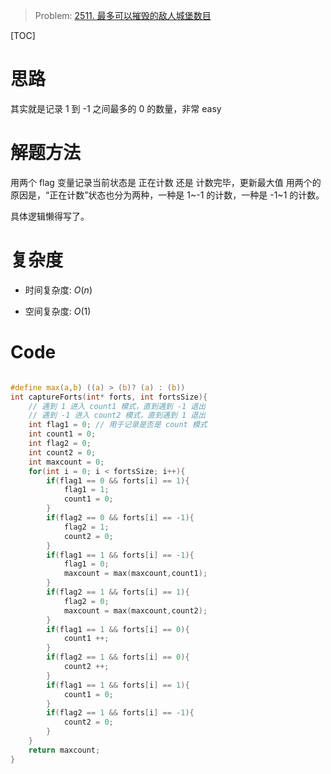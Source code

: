 > Problem: [2511. 最多可以摧毁的敌人城堡数目](https://leetcode.cn/problems/maximum-enemy-forts-that-can-be-captured/description/)

[TOC]

# 思路
其实就是记录 1 到 -1 之间最多的 0 的数量，非常 easy
# 解题方法
用两个 flag 变量记录当前状态是 正在计数 还是 计数完毕，更新最大值
用两个的原因是，“正在计数”状态也分为两种，一种是 1~-1 的计数，一种是 -1~1 的计数。

具体逻辑懒得写了。

# 复杂度
- 时间复杂度: 
$O(n)$

- 空间复杂度: 
$O(1)$

# Code
```C []

#define max(a,b) ((a) > (b)? (a) : (b))
int captureForts(int* forts, int fortsSize){
    // 遇到 1 进入 count1 模式，直到遇到 -1 退出
    // 遇到 -1 进入 count2 模式，直到遇到 1 退出
    int flag1 = 0; // 用于记录是否是 count 模式
    int count1 = 0;
    int flag2 = 0;
    int count2 = 0;
    int maxcount = 0;
    for(int i = 0; i < fortsSize; i++){
        if(flag1 == 0 && forts[i] == 1){
            flag1 = 1;
            count1 = 0;
        }
        if(flag2 == 0 && forts[i] == -1){
            flag2 = 1;
            count2 = 0;
        }
        if(flag1 == 1 && forts[i] == -1){
            flag1 = 0;
            maxcount = max(maxcount,count1);
        }
        if(flag2 == 1 && forts[i] == 1){
            flag2 = 0;
            maxcount = max(maxcount,count2);
        }
        if(flag1 == 1 && forts[i] == 0){
            count1 ++;
        }
        if(flag2 == 1 && forts[i] == 0){
            count2 ++;
        }
        if(flag1 == 1 && forts[i] == 1){
            count1 = 0;
        }
        if(flag2 == 1 && forts[i] == -1){
            count2 = 0;
        }
    }
    return maxcount;
}
```
